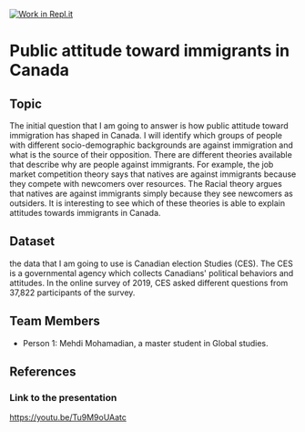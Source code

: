 [![Work in Repl.it](https://classroom.github.com/assets/work-in-replit-14baed9a392b3a25080506f3b7b6d57f295ec2978f6f33ec97e36a161684cbe9.svg)](https://classroom.github.com/online_ide?assignment_repo_id=317503&assignment_repo_type=GroupAssignmentRepo)
#  Public attitude toward immigrants in Canada



## Topic

The initial question that I am going to answer is how public attitude toward immigration has shaped in Canada. I will identify which groups of people with different socio-demographic backgrounds are against immigration and what is the source of their opposition. There are different theories available that describe why are people against immigrants. For example, the job market competition theory says that natives are against immigrants because they compete with newcomers over resources. The Racial theory argues that natives are against immigrants simply because they see newcomers as outsiders. It is interesting to see which of these theories is able to explain attitudes towards immigrants in Canada.

## Dataset

the data that I am going to use is Canadian election Studies (CES). The CES is a governmental agency which collects Canadians' political behaviors and attitudes. In the online survey of 2019, CES asked different questions from  37,822 participants of the survey. 
## Team Members

- Person 1: Mehdi Mohamadian, a master student in Global studies.


## References

### Link to the presentation 
https://youtu.be/Tu9M9oUAatc
